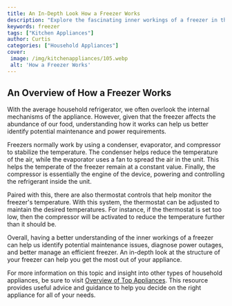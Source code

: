 ```yaml
---
title: An In-Depth Look How a Freezer Works
description: "Explore the fascinating inner workings of a freezer in this in-depth blog post Learn how a freezer maintains temperatures preserves food and more"
keywords: freezer
tags: ["Kitchen Appliances"]
author: Curtis
categories: ["Household Appliances"]
cover: 
 image: /img/kitchenappliances/105.webp
 alt: 'How a Freezer Works'
---
```

## An Overview of How a Freezer Works

With the average household refrigerator, we often overlook the internal mechanisms of the appliance. However, given that the freezer affects the abundance of our food, understanding how it works can help us better identify potential maintenance and power requirements. 

Freezers normally work by using a condenser, evaporator, and compressor to stabilize the temperature. The condenser helps reduce the temperature of the air, while the evaporator uses a fan to spread the air in the unit. This helps the temperate of the freezer remain at a constant value. Finally, the compressor is essentially the engine of the device, powering and controlling the refrigerant inside the unit. 

Paired with this, there are also thermostat controls that help monitor the freezer's temperature. With this system, the thermostat can be adjusted to maintain the desired temperatures. For instance, if the thermostat is set too low, then the compressor will be activated to reduce the temperature further than it should be. 

Overall, having a better understanding of the inner workings of a freezer can help us identify potential maintenance issues, diagnose power outages, and better manage an efficient freezer. An in-depth look at the structure of your freezer can help you get the most out of your appliance. 

For more information on this topic and insight into other types of household appliances, be sure to visit [Overview of Top Appliances](./pages/appliance-overview). This resource provides useful advice and guidance to help you decide on the right appliance for all of your needs.
